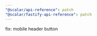 ```yaml
---
"@scalar/api-reference": patch
"@scalar/fastify-api-reference": patch
---
```


fix: mobile header button
